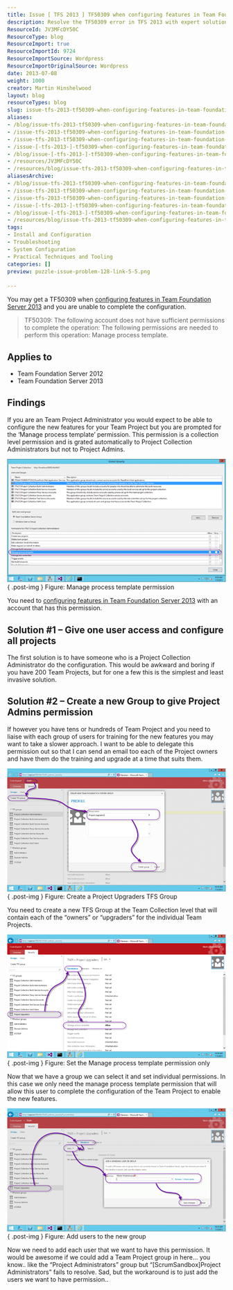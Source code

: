 ```yaml
---
title: Issue [ TFS 2013 ] TF50309 when configuring features in Team Foundation Server 2013
description: Resolve the TF50309 error in TFS 2013 with expert solutions. Learn how to manage permissions and configure features effectively for your projects.
ResourceId: JV3MFcDY50C
ResourceType: blog
ResourceImport: true
ResourceImportId: 9724
ResourceImportSource: Wordpress
ResourceImportOriginalSource: Wordpress
date: 2013-07-08
weight: 1000
creator: Martin Hinshelwood
layout: blog
resourceTypes: blog
slug: issue-tfs-2013-tf50309-when-configuring-features-in-team-foundation-server-2013
aliases:
- /blog/issue-tfs-2013-tf50309-when-configuring-features-in-team-foundation-server-2013
- /issue-tfs-2013-tf50309-when-configuring-features-in-team-foundation-server-2013/
- /issue-tfs-2013-tf50309-when-configuring-features-in-team-foundation-server-2013
- /issue-[-tfs-2013-]-tf50309-when-configuring-features-in-team-foundation-server-2013
- /blog/issue-[-tfs-2013-]-tf50309-when-configuring-features-in-team-foundation-server-2013
- /resources/JV3MFcDY50C
- /resources/blog/issue-tfs-2013-tf50309-when-configuring-features-in-team-foundation-server-2013
aliasesArchive:
- /blog/issue-tfs-2013-tf50309-when-configuring-features-in-team-foundation-server-2013
- /issue-tfs-2013-tf50309-when-configuring-features-in-team-foundation-server-2013/
- /issue-tfs-2013-tf50309-when-configuring-features-in-team-foundation-server-2013
- /issue-[-tfs-2013-]-tf50309-when-configuring-features-in-team-foundation-server-2013
- /blog/issue-[-tfs-2013-]-tf50309-when-configuring-features-in-team-foundation-server-2013
- /resources/blog/issue-tfs-2013-tf50309-when-configuring-features-in-team-foundation-server-2013
tags:
- Install and Configuration
- Troubleshooting
- System Configuration
- Practical Techniques and Tooling
categories: []
preview: puzzle-issue-problem-128-link-5-5.png

---
```

You may get a TF50309 when [configuring features in Team Foundation Server 2013](http://nkdagility.com/configure-features-in-team-foundation-server-2013) and you are unable to complete the configuration.

> TF50309: The following account does not have sufficient permissions to complete the operation: The following permissions are needed to perform this operation: Manage process template.

## Applies to

- Team Foundation Server 2012
- Team Foundation Server 2013

## Findings

If you are an Team Project Administrator you would expect to be able to configure the new features for your Team Project but you are prompted for the ‘Manage process template’ permission. This permission is a collection level permission and is grated automatically to Project Collection Administrators but not to Project Admins.

![image](images/image1-1-1.png "image")  
{ .post-img }
Figure: Manage process template permission

You need to [configuring features in Team Foundation Server 2013](http://nkdagility.com/configure-features-in-team-foundation-server-2013) with an account that has this permission.

## Solution #1 – Give one user access and configure all projects

The first solution is to have someone who is a Project Collection Administrator do the configuration. This would be awkward and boring if you have 200 Team Projects, but for one a few this is the simplest and least invasive solution.

## Solution #2 – Create a new Group to give Project Admins permission

If however you have tens or hundreds of Team Project and you need to liaise with each group of users for training for the new features you may want to take a slower approach. I want to be able to delegate this permission out so that I can send an email too each of the Project owners and have them do the training and upgrade at a time that suits them.

![image](images/image2-2-2.png "image")  
{ .post-img }
Figure: Create a Project Upgraders TFS Group

You need to create a new TFS Group at the Team Collection level that will contain each of the “owners” or “upgraders” for the individual Team Projects.

![image](images/image3-3-3.png "image")  
{ .post-img }
Figure: Set the Manage process template permission only

Now that we have a group we can select it and set individual permissions. In this case we only need the manage process template permission that will allow this user to complete the configuration of the Team Project to enable the new features.

![image](images/image4-4-4.png "image")  
{ .post-img }
Figure: Add users to the new group

Now we need to add each user that we want to have this permission. It would be awesome if we could add a Team Project group in here… you know.. like the “Project Administrators” group but “\[ScrumSandbox\]Project Administrators” fails to resolve. Sad, but the workaround is to just add the users we want to have permission..
